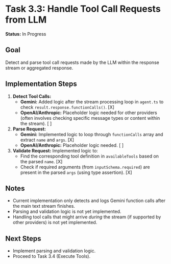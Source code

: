 # Task 3.3: Handle Tool Call Requests from LLM

**Status:** In Progress

## Goal

Detect and parse tool call requests made by the LLM within the response stream or aggregated response.

## Implementation Steps

1.  **Detect Tool Calls:**
    *   **Gemini:** Added logic after the stream processing loop in `agent.ts` to check `result.response.functionCalls()`. [X]
    *   **OpenAI/Anthropic:** Placeholder logic needed for other providers (often involves checking specific message types or content within the stream). [ ]
2.  **Parse Request:**
    *   **Gemini:** Implemented logic to loop through `functionCalls` array and extract `name` and `args`. [X]
    *   **OpenAI/Anthropic:** Placeholder logic needed. [ ]
3.  **Validate Request:** Implemented logic to:
    *   Find the corresponding tool definition in `availableTools` based on the parsed `name`. [X]
    *   Check if required arguments (from `inputSchema.required`) are present in the parsed `args` (using type assertion). [X]

## Notes

-   Current implementation only detects and logs Gemini function calls after the main text stream finishes.
-   Parsing and validation logic is not yet implemented.
-   Handling tool calls that might arrive *during* the stream (if supported by other providers) is not yet implemented.

## Next Steps

-   Implement parsing and validation logic.
-   Proceed to Task 3.4 (Execute Tools).
